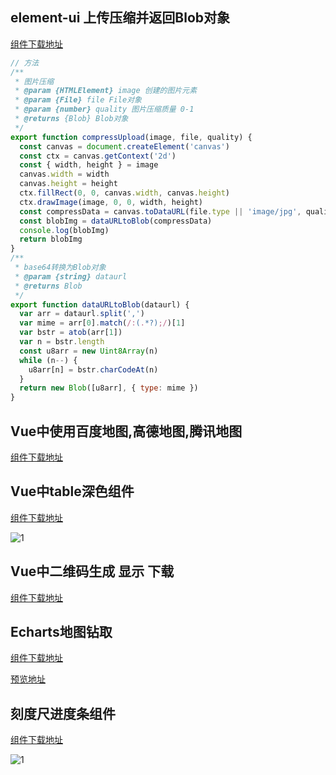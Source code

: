 <!--
 * @Desc: ---   ----
 * @Date: 2019-12-23 11:47:00
 * @LastEditors: champoin
 * @LastEditTime: 2020-04-22 17:01:22
 -->
## element-ui 上传压缩并返回Blob对象
[组件下载地址](http://39.99.37.143:3000/HuangGuanJun/webPublic/src/master/js/uploadComOne.vue)

```javascript
// 方法
/**
 * 图片压缩
 * @param {HTMLElement} image 创建的图片元素
 * @param {File} file File对象
 * @param {number} quality 图片压缩质量 0-1
 * @returns {Blob} Blob对象
 */
export function compressUpload(image, file, quality) {
  const canvas = document.createElement('canvas')
  const ctx = canvas.getContext('2d')
  const { width, height } = image
  canvas.width = width
  canvas.height = height
  ctx.fillRect(0, 0, canvas.width, canvas.height)
  ctx.drawImage(image, 0, 0, width, height)
  const compressData = canvas.toDataURL(file.type || 'image/jpg', quality || 0.7)
  const blobImg = dataURLtoBlob(compressData)
  console.log(blobImg)
  return blobImg
}
/**
 * base64转换为Blob对象
 * @param {string} dataurl
 * @returns Blob
 */
export function dataURLtoBlob(dataurl) {
  var arr = dataurl.split(',')
  var mime = arr[0].match(/:(.*?);/)[1]
  var bstr = atob(arr[1])
  var n = bstr.length
  const u8arr = new Uint8Array(n)
  while (n--) {
    u8arr[n] = bstr.charCodeAt(n)
  }
  return new Blob([u8arr], { type: mime })
}
```

## Vue中使用百度地图,高德地图,腾讯地图

[组件下载地址](http://39.99.37.143:3000/ZhangMengLin/MapForVue)

## Vue中table深色组件

[组件下载地址](http://39.99.37.143:3000/ZhangMengLin/AdminUi)

![1](E:\CommonJs\docs\Module\Module-Vue\image\1.jpg)

## Vue中二维码生成 显示 下载

[组件下载地址](http://39.99.37.143:3000/ZhangMengLin/QrCodeDown)

## Echarts地图钻取

[组件下载地址](https://github.com/dongkelun/vue-echarts-map)

[预览地址](http://gh.dongkelun.com/vue-echarts-map/#/)

## 刻度尺进度条组件

[组件下载地址](http://39.99.37.143:3000/ZhangMengLin/MarkLine)

![1](E:\CommonJs\docs\Module\Module-Vue\image\2.png)